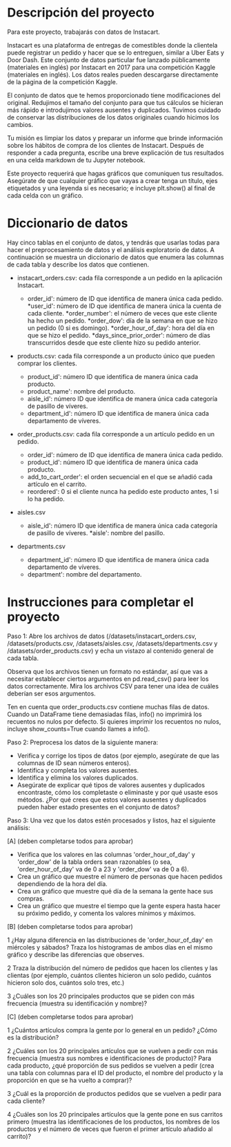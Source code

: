 

# Descripción del proyecto
Para este proyecto, trabajarás con datos de Instacart.

Instacart es una plataforma de entregas de comestibles donde la clientela puede registrar un pedido y hacer que se lo entreguen, similar a Uber Eats y Door Dash. Este conjunto de datos particular fue lanzado públicamente (materiales en inglés) por Instacart en 2017 para una competición Kaggle (materiales en inglés). Los datos reales pueden descargarse directamente de la página de la competición Kaggle.

El conjunto de datos que te hemos proporcionado tiene modificaciones del original. Redujimos el tamaño del conjunto para que tus cálculos se hicieran más rápido e introdujimos valores ausentes y duplicados. Tuvimos cuidado de conservar las distribuciones de los datos originales cuando hicimos los cambios.

Tu misión es limpiar los datos y preparar un informe que brinde información sobre los hábitos de compra de los clientes de Instacart. Después de responder a cada pregunta, escribe una breve explicación de tus resultados en una celda markdown de tu Jupyter notebook.

Este proyecto requerirá que hagas gráficos que comuniquen tus resultados. Asegúrate de que cualquier gráfico que vayas a crear tenga un título, ejes etiquetados y una leyenda si es necesario; e incluye plt.show() al final de cada celda con un gráfico.

# Diccionario de datos
Hay cinco tablas en el conjunto de datos, y tendrás que usarlas todas para hacer el preprocesamiento de datos y el análisis exploratorio de datos. A continuación se muestra un diccionario de datos que enumera las columnas de cada tabla y describe los datos que contienen.

* instacart_orders.csv: cada fila corresponde a un pedido en la aplicación Instacart.

  * order_id': número de ID que identifica de manera única cada pedido.
  *user_id': número de ID que identifica de manera única la cuenta de cada cliente.
  *order_number': el número de veces que este cliente ha hecho un pedido.
  *order_dow': día de la semana en que se hizo un pedido (0 si es domingo).
  *order_hour_of_day': hora del día en que se hizo el pedido.
  *days_since_prior_order': número de días transcurridos desde que este cliente hizo su pedido anterior.
* products.csv: cada fila corresponde a un producto único que pueden comprar los clientes.
  * product_id': número ID que identifica de manera única cada producto.
  * product_name': nombre del producto.
  * aisle_id': número ID que identifica de manera única cada categoría de pasillo de víveres.
  * department_id': número ID que identifica de manera única cada departamento de víveres.
* order_products.csv: cada fila corresponde a un artículo pedido en un pedido.
  * order_id': número de ID que identifica de manera única cada pedido.
  * product_id': número ID que identifica de manera única cada producto.
  * add_to_cart_order': el orden secuencial en el que se añadió cada artículo en el carrito.
  * reordered': 0 si el cliente nunca ha pedido este producto antes, 1 si lo ha pedido.
* aisles.csv
  * aisle_id': número ID que identifica de manera única cada categoría de pasillo de víveres.
  *aisle': nombre del pasillo.
* departments.csv
  * department_id': número ID que identifica de manera única cada departamento de víveres.
  * department': nombre del departamento.

# Instrucciones para completar el proyecto
Paso 1: Abre los archivos de datos (/datasets/instacart_orders.csv, /datasets/products.csv, /datasets/aisles.csv, /datasets/departments.csv y /datasets/order_products.csv) y echa un vistazo al contenido general de cada tabla.

Observa que los archivos tienen un formato no estándar, así que vas a necesitar establecer ciertos argumentos en pd.read_csv() para leer los datos correctamente. Mira los archivos CSV para tener una idea de cuáles deberían ser esos argumentos.

Ten en cuenta que order_products.csv contiene muchas filas de datos. Cuando un DataFrame tiene demasiadas filas, info() no imprimirá los recuentos no nulos por defecto. Si quieres imprimir los recuentos no nulos, incluye show_counts=True cuando llames a info().

Paso 2: Preprocesa los datos de la siguiente manera:

* Verifica y corrige los tipos de datos (por ejemplo, asegúrate de que las columnas de ID sean números enteros).
* Identifica y completa los valores ausentes.
* Identifica y elimina los valores duplicados.
* Asegúrate de explicar qué tipos de valores ausentes y duplicados encontraste, cómo los completaste o eliminaste y por qué usaste esos métodos. ¿Por qué crees que estos valores ausentes y duplicados pueden haber estado presentes en el conjunto de datos?

Paso 3: Una vez que los datos estén procesados y listos, haz el siguiente análisis:

[A] (deben completarse todos para aprobar)

* Verifica que los valores en las columnas 'order_hour_of_day' y 'order_dow' de la tabla orders sean razonables (o sea, 'order_hour_of_day' va de 0 a 23 y 'order_dow' va de 0 a 6).
* Crea un gráfico que muestre el número de personas que hacen pedidos dependiendo de la hora del día.
* Crea un gráfico que muestre qué día de la semana la gente hace sus compras.
* Crea un gráfico que muestre el tiempo que la gente espera hasta hacer su próximo pedido, y comenta los valores mínimos y máximos.
  
[B] (deben completarse todos para aprobar)

1 ¿Hay alguna diferencia en las distribuciones de 'order_hour_of_day' en miércoles y sábados? Traza los histogramas de ambos días en el mismo gráfico y describe las diferencias que observes.

2 Traza la distribución del número de pedidos que hacen los clientes y las clientas (por ejemplo, cuántos clientes hicieron un solo pedido, cuántos hicieron solo dos, cuántos solo tres, etc.)

3 ¿Cuáles son los 20 principales productos que se piden con más frecuencia (muestra su identificación y nombre)?

[C] (deben completarse todos para aprobar)

1 ¿Cuántos artículos compra la gente por lo general en un pedido? ¿Cómo es la distribución?

2 ¿Cuáles son los 20 principales artículos que se vuelven a pedir con más frecuencia (muestra sus nombres e identificaciones de producto)?
Para cada producto, ¿qué proporción de sus pedidos se vuelven a pedir (crea una tabla con columnas para el ID del producto, el nombre del producto y la proporción en que se ha vuelto a comprar)?

3 ¿Cuál es la proporción de productos pedidos que se vuelven a pedir para cada cliente?

4 ¿Cuáles son los 20 principales artículos que la gente pone en sus carritos primero (muestra las identificaciones de los productos, los nombres de los productos y el número de veces que fueron el primer artículo añadido al carrito)?
